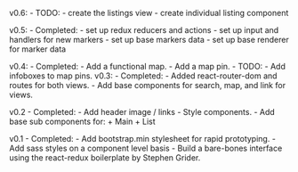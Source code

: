 v0.6:
	- TODO:
		- create the listings view
		- create individual listing component

v0.5:
	- Completed:
		- set up redux reducers and actions
		- set up input and handlers for new markers
		- set up base markers data
		- set up base renderer for marker data

v0.4: 
	- Completed:
		- Add a functional map.
		- Add a map pin.
	- TODO:
		- Add infoboxes to map pins.
v0.3: 
	- Completed:
		- Added react-router-dom and routes for both views.
		- Add base components for search, map, and link for views.

v0.2
	- Completed:
		- Add header image / links
		- Style components.
		- Add base sub components for:
			+ Main
			+ List
			
v0.1
    - Completed:
        - Add bootstrap.min stylesheet for rapid prototyping.
        - Add sass styles on a component level basis
        - Build a bare-bones interface using the react-redux boilerplate by Stephen Grider.

         